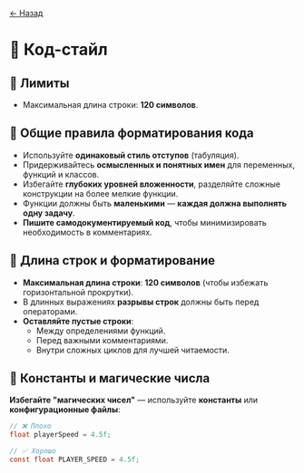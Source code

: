 ﻿[← Назад](index.md)
# 🎨 Код-стайл

## 📌 Лимиты
- Максимальная длина строки: **120 символов**.

## 📌 Общие правила форматирования кода
- Используйте **одинаковый стиль отступов** (табуляция).
- Придерживайтесь **осмысленных и понятных имен** для переменных, функций и классов.
- Избегайте **глубоких уровней вложенности**, разделяйте сложные конструкции на более мелкие функции.
- Функции должны быть **маленькими** — **каждая должна выполнять одну задачу**.
- **Пишите самодокументируемый код**, чтобы минимизировать необходимость в комментариях.

## **📏 Длина строк и форматирование**
- **Максимальная длина строки**: **120 символов** (чтобы избежать горизонтальной прокрутки).
- В длинных выражениях **разрывы строк** должны быть перед операторами.
- **Оставляйте пустые строки**:
  - Между определениями функций.
  - Перед важными комментариями.
  - Внутри сложных циклов для лучшей читаемости.

## **🔢 Константы и магические числа**
**Избегайте "магических чисел"** — используйте **константы** или **конфигурационные файлы**:
```csharp
// ❌ Плохо
float playerSpeed = 4.5f;

// ✅ Хорошо
const float PLAYER_SPEED = 4.5f;
